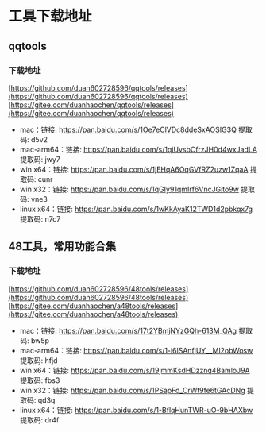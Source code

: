 # 工具下载地址

## qqtools

### 下载地址
[https://github.com/duan602728596/qqtools/releases](https://github.com/duan602728596/qqtools/releases)   
[https://gitee.com/duanhaochen/qqtools/releases](https://gitee.com/duanhaochen/qqtools/releases)
* mac：链接: https://pan.baidu.com/s/1Oe7eClVDc8ddeSxAOSIG3Q 提取码: d5v2
* mac-arm64：链接: https://pan.baidu.com/s/1qiUvsbCfrzJH0d4wxJadLA 提取码: jwy7
* win x64：链接: https://pan.baidu.com/s/1jEHqA6OqGVfRZ2uzw1ZqaA 提取码: cunr
* win x32：链接: https://pan.baidu.com/s/1qGIy91qmIrf6VncJGito9w 提取码: vne3
* linux x64：链接: https://pan.baidu.com/s/1wKkAyaK12TWD1d2pbkqx7g 提取码: n7c7

## 48工具，常用功能合集

### 下载地址
[https://github.com/duan602728596/48tools/releases](https://github.com/duan602728596/48tools/releases)   
[https://gitee.com/duanhaochen/a48tools/releases](https://gitee.com/duanhaochen/a48tools/releases)
* mac：链接: https://pan.baidu.com/s/17t2YBmjNYzGQh-613M_QAg 提取码: bw5p
* mac-arm64：链接: https://pan.baidu.com/s/1-i6lSAnfjUY__Ml2obWosw 提取码: hfjd
* win x64：链接: https://pan.baidu.com/s/19jmmKsdHDzznq4BamloJ9A 提取码: fbs3
* win x32：链接: https://pan.baidu.com/s/1PSapFd_CrWt9fe6tGAcDNg 提取码: qd3q
* linux x64：链接: https://pan.baidu.com/s/1-BflqHunTWR-uO-9bHAXbw 提取码: dr4f
